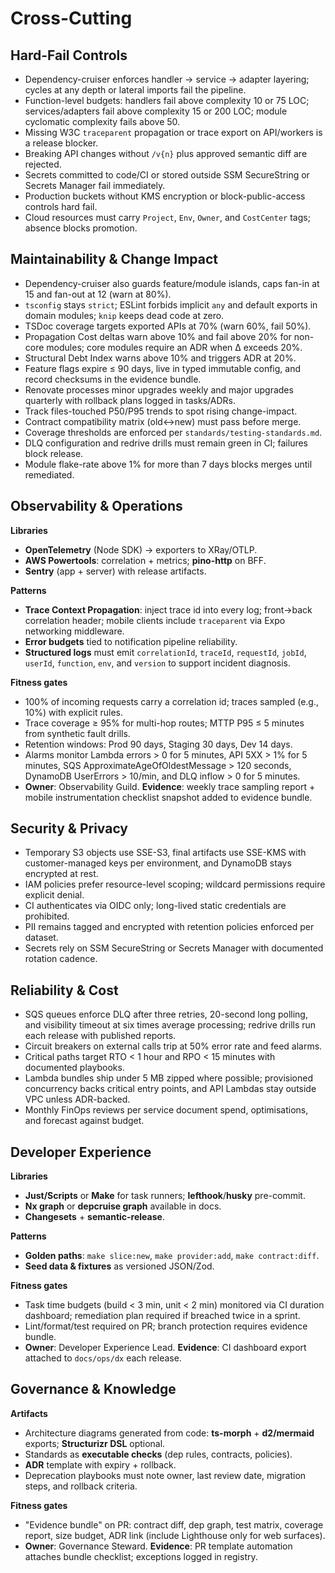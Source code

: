 # Cross-Cutting

## Hard-Fail Controls

* Dependency-cruiser enforces handler → service → adapter layering; cycles at any depth or lateral imports fail the pipeline.
* Function-level budgets: handlers fail above complexity 10 or 75 LOC; services/adapters fail above complexity 15 or 200 LOC; module cyclomatic complexity fails above 50.
* Missing W3C `traceparent` propagation or trace export on API/workers is a release blocker.
* Breaking API changes without `/v{n}` plus approved semantic diff are rejected.
* Secrets committed to code/CI or stored outside SSM SecureString or Secrets Manager fail immediately.
* Production buckets without KMS encryption or block-public-access controls hard fail.
* Cloud resources must carry `Project`, `Env`, `Owner`, and `CostCenter` tags; absence blocks promotion.

## Maintainability & Change Impact

* Dependency-cruiser also guards feature/module islands, caps fan-in at 15 and fan-out at 12 (warn at 80%).
* `tsconfig` stays `strict`; ESLint forbids implicit `any` and default exports in domain modules; `knip` keeps dead code at zero.
* TSDoc coverage targets exported APIs at 70% (warn 60%, fail 50%).
* Propagation Cost deltas warn above 10% and fail above 20% for non-core modules; core modules require an ADR when Δ exceeds 20%.
* Structural Debt Index warns above 10% and triggers ADR at 20%.
* Feature flags expire ≤ 90 days, live in typed immutable config, and record checksums in the evidence bundle.
* Renovate processes minor upgrades weekly and major upgrades quarterly with rollback plans logged in tasks/ADRs.
* Track files-touched P50/P95 trends to spot rising change-impact.
* Contract compatibility matrix (old↔new) must pass before merge.
* Coverage thresholds are enforced per `standards/testing-standards.md`.
* DLQ configuration and redrive drills must remain green in CI; failures block release.
* Module flake-rate above 1% for more than 7 days blocks merges until remediated.

## Observability & Operations

**Libraries**

* **OpenTelemetry** (Node SDK) → exporters to XRay/OTLP.
* **AWS Powertools**: correlation + metrics; **pino-http** on BFF.
* **Sentry** (app + server) with release artifacts.

**Patterns**

* **Trace Context Propagation**: inject trace id into every log; front→back correlation header; mobile clients include `traceparent` via Expo networking middleware.
* **Error budgets** tied to notification pipeline reliability.
* **Structured logs** must emit `correlationId`, `traceId`, `requestId`, `jobId`, `userId`, `function`, `env`, and `version` to support incident diagnosis.

**Fitness gates**

* 100% of incoming requests carry a correlation id; traces sampled (e.g., 10%) with explicit rules.
* Trace coverage ≥ 95% for multi-hop routes; MTTP P95 ≤ 5 minutes from synthetic fault drills.
* Retention windows: Prod 90 days, Staging 30 days, Dev 14 days.
* Alarms monitor Lambda errors > 0 for 5 minutes, API 5XX > 1% for 5 minutes, SQS ApproximateAgeOfOldestMessage > 120 seconds, DynamoDB UserErrors > 10/min, and DLQ inflow > 0 for 5 minutes.
* **Owner**: Observability Guild. **Evidence**: weekly trace sampling report + mobile instrumentation checklist snapshot added to evidence bundle.

## Security & Privacy

* Temporary S3 objects use SSE-S3, final artifacts use SSE-KMS with customer-managed keys per environment, and DynamoDB stays encrypted at rest.
* IAM policies prefer resource-level scoping; wildcard permissions require explicit denial.
* CI authenticates via OIDC only; long-lived static credentials are prohibited.
* PII remains tagged and encrypted with retention policies enforced per dataset.
* Secrets rely on SSM SecureString or Secrets Manager with documented rotation cadence.

## Reliability & Cost

* SQS queues enforce DLQ after three retries, 20-second long polling, and visibility timeout at six times average processing; redrive drills run each release with published reports.
* Circuit breakers on external calls trip at 50% error rate and feed alarms.
* Critical paths target RTO < 1 hour and RPO < 15 minutes with documented playbooks.
* Lambda bundles ship under 5 MB zipped where possible; provisioned concurrency backs critical entry points, and API Lambdas stay outside VPC unless ADR-backed.
* Monthly FinOps reviews per service document spend, optimisations, and forecast against budget.

## Developer Experience

**Libraries**

* **Just/Scripts** or **Make** for task runners; **lefthook**/**husky** pre-commit.
* **Nx graph** or **depcruise graph** available in docs.
* **Changesets** + **semantic-release**.

**Patterns**

* **Golden paths**: `make slice:new`, `make provider:add`, `make contract:diff`.
* **Seed data & fixtures** as versioned JSON/Zod.

**Fitness gates**

* Task time budgets (build < 3 min, unit < 2 min) monitored via CI duration dashboard; remediation plan required if breached twice in a sprint.
* Lint/format/test required on PR; branch protection requires evidence bundle.
* **Owner**: Developer Experience Lead. **Evidence**: CI dashboard export attached to `docs/ops/dx` each release.

## Governance & Knowledge

**Artifacts**

* Architecture diagrams generated from code: **ts-morph** + **d2/mermaid** exports; **Structurizr DSL** optional.
* Standards as **executable checks** (dep rules, contracts, policies).
* **ADR** template with expiry + rollback.
* Deprecation playbooks must note owner, last review date, migration steps, and rollback criteria.

**Fitness gates**

* "Evidence bundle" on PR: contract diff, dep graph, test matrix, coverage report, size budget, ADR link (include Lighthouse only for web surfaces).
* **Owner**: Governance Steward. **Evidence**: PR template automation attaches bundle checklist; exceptions logged in registry.
